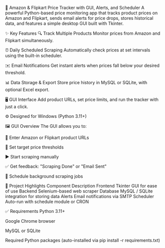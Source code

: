 🛒 Amazon & Flipkart Price Tracker with GUI, Alerts, and Scheduler
A powerful Python-based price monitoring app that tracks product prices on Amazon and Flipkart, sends email alerts for price drops, stores historical data, and features a simple desktop GUI built with Tkinter.

✨ Key Features
🔍 Track Multiple Products
Monitor prices from Amazon and Flipkart simultaneously.

⏰ Daily Scheduled Scraping
Automatically check prices at set intervals using the built-in scheduler.

✉️ Email Notifications
Get instant alerts when prices fall below your desired threshold.

📊 Data Storage & Export
Store price history in MySQL or SQLite, with optional Excel export.

🖥️ GUI Interface
Add product URLs, set price limits, and run the tracker with just a click.

⚙️ Designed for Windows (Python 3.11+)

🖼️ GUI Overview
The GUI allows you to:

🔗 Enter Amazon or Flipkart product URLs

💸 Set target price thresholds

▶️ Start scraping manually

✅ Get feedback: "Scraping Done" or "Email Sent"

📅 Schedule background scraping jobs

📁 Project Highlights
Component	Description
Frontend	Tkinter GUI for ease of use
Backend	Selenium-based web scraper
Database	MySQL / SQLite integration for storing data
Alerts	Email notifications via SMTP
Scheduler	Auto-run with schedule module or CRON

✅ Requirements
Python 3.11+

Google Chrome browser

MySQL or SQLite

Required Python packages (auto-installed via pip install -r requirements.txt)
